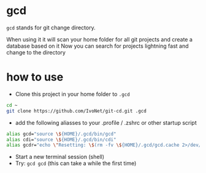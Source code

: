 # gcd

`gcd` stands for git change directory.

When using it it will scan your home folder for all git projects and create a database based on it
Now you can search for projects lightning fast and change to the directory

# how to use

* Clone this project in your home folder to `.gcd`

```bash
cd ~
git clone https://github.com/IvoNet/git-cd.git .gcd
```

* add the following aliasses to your .profile / .zshrc or other startup script

```bash
alias gcd="source \${HOME}/.gcd/bin/gcd"
alias cdi="source \${HOME}/.gcd/bin/cdi"
alias gcdr="echo \"Resetting: \$(rm -fv \${HOME}/.gcd/gcd.cache 2>/dev/null)\""
```

* Start a new terminal session (shell)
* Try: `gcd gcd` (this can take a while the first time)

